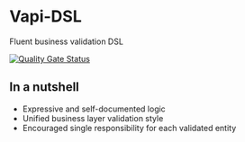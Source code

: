 # Vapi-DSL
Fluent business validation DSL

[![Quality Gate Status](https://sonarcloud.io/api/project_badges/measure?project=IMustBeMad_Vapi-DSL&metric=alert_status)](https://sonarcloud.io/dashboard?id=IMustBeMad_Vapi-DSL)

## In a nutshell
* Expressive and self-documented logic
* Unified business layer validation style
* Encouraged single responsibility for each validated entity
